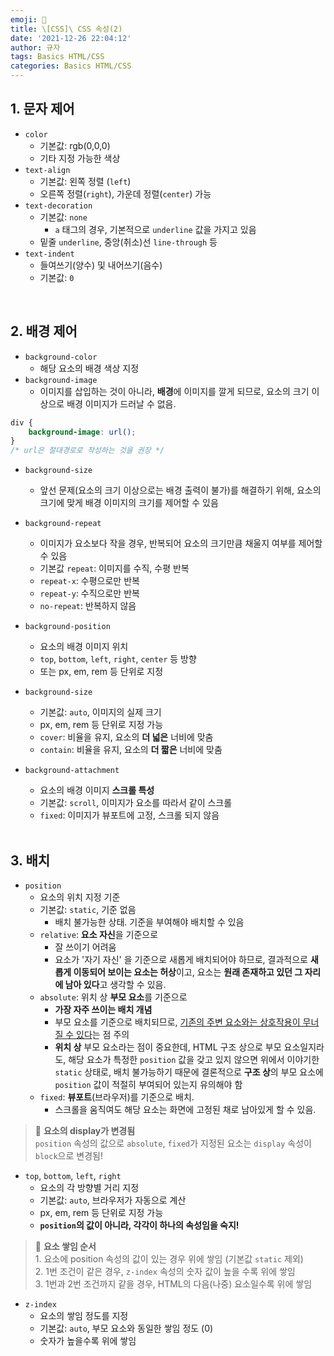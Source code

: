 ```yaml
---
emoji: 🌱
title: \[CSS]\ CSS 속성(2)
date: '2021-12-26 22:04:12'
author: 규자
tags: Basics HTML/CSS
categories: Basics HTML/CSS
---
```


## 1. 문자 제어
- `color`
    - 기본값: rgb(0,0,0)
    - 기타 지정 가능한 색상
- `text-align`
    - 기본값: 왼쪽 정렬 (`left`)
    - 오른쪽 정렬(`right`), 가운데 정렬(`center`) 가능
- `text-decoration`
    - 기본값: `none`
        - `a` 태그의 경우, 기본적으로 `underline` 값을 가지고 있음
    - 밑줄 `underline`, 중앙(취소)선 `line-through` 등
- `text-indent`
    - 들여쓰기(양수) 및 내어쓰기(음수)
    - 기본값: `0`

<br/>

## 2. 배경 제어
- `background-color`
    - 해당 요소의 배경 색상 지정
- `background-image`
    - 이미지를 삽입하는 것이 아니라, **배경**에 이미지를 깔게 되므로, 요소의 크기 이상으로 배경 이미지가 드러날 수 없음.
```css
div {
    background-image: url();
}
/* url은 절대경로로 작성하는 것을 권장 */
```
- `background-size`
    - 앞선 문제(요소의 크기 이상으로는 배경 출력이 불가)를 해결하기 위해, 요소의 크기에 맞게 배경 이미지의 크기를 제어할 수 있음
- `background-repeat`
    - 이미지가 요소보다 작을 경우, 반복되어 요소의 크기만큼 채울지 여부를 제어할 수 있음
    - 기본값 `repeat`: 이미지를 수직, 수평 반복
    - `repeat-x`: 수평으로만 반복
    - `repeat-y`: 수직으로만 반복
    - `no-repeat`: 반복하지 않음
- `background-position`
    - 요소의 배경 이미지 위치
    - `top`, `bottom`, `left`, `right`, `center` 등 방향
    - 또는 px, em, rem 등 단위로 지정
- `background-size`
    - 기본값: `auto`, 이미지의 실제 크기
    - px, em, rem 등 단위로 지정 가능
    - `cover`: 비율을 유지, 요소의 **더 넓은** 너비에 맞춤
    - `contain`: 비율을 유지, 요소의 **더 짧은** 너비에 맞춤
- `background-attachment`
    - 요소의 배경 이미지 **스크롤 특성**
    - 기본값: `scroll`, 이미지가 요소를 따라서 같이 스크롤
    - `fixed`: 이미지가 뷰포트에 고정, 스크롤 되지 않음

    <br/>

## 3. 배치
- `position`
    - 요소의 위치 지정 기준
    - 기본값: `static`, 기준 없음
        - 배치 불가능한 상태. 기준을 부여해야 배치할 수 있음
    - `relative`: **요소 자신**을 기준으로
        - 잘 쓰이기 어려움
        - 요소가 '자기 자신' 을 기준으로 새롭게 배치되어야 하므로, 결과적으로 **새롭게 이동되어 보이는 요소는 허상**이고, 요소는 **원래 존재하고 있던 그 자리에 남아 있다**고 생각할 수 있음.
    - `absolute`: 위치 상 **부모 요소**를 기준으로
        - **가장 자주 쓰이는 배치 개념**
        - 부모 요소를 기준으로 배치되므로, <u>기존의 주변 요소와는 상호작용이 무너질 수 있다</u>는 점 주의
        - **위치 상** 부모 요소라는 점이 중요한데, HTML 구조 상으로 부모 요소일지라도, 해당 요소가 특정한 `position` 값을 갖고 있지 않으면 위에서 이야기한 `static` 상태로, 배치 불가능하기 때문에 결론적으로 **구조 상**의 부모 요소에 `position` 값이 적절히 부여되어 있는지 유의해야 함
    - `fixed`: **뷰포트**(브라우저)를 기준으로 배치.
        - 스크롤을 움직여도 해당 요소는 화면에 고정된 채로 남아있게 할 수 있음.
> 📌 **요소의 display가 변경됨** <br/> `position` 속성의 값으로 `absolute`, `fixed`가 지정된 요소는 `display` 속성이 `block`으로 변경됨!
- `top`, `bottom`, `left`, `right`
    - 요소의 각 방향별 거리 지정
    - 기본값: `auto`, 브라우저가 자동으로 계산
    - px, em, rem 등 단위로 지정 가능
    - **`position`의 값이 아니라, 각각이 하나의 속성임을 숙지!**

> 📌 **요소 쌓임 순서** <br/>1. 요소에 position 속성의 값이 있는 경우 위에 쌓임 (기본값 `static` 제외) <br/>2. 1번 조건이 같은 경우, `z-index` 속성의 숫자 값이 높을 수록 위에 쌓임 <br/>3. 1번과 2번 조건까지 같을 경우, HTML의 다음(나중) 요소일수록 위에 쌓임

- `z-index`
    - 요소의 쌓임 정도를 지정
    - 기본값: `auto`, 부모 요소와 동일한 쌓임 정도 (0)
    - 숫자가 높을수록 위에 쌓임
